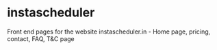 # instascheduler
Front end pages for the website instascheduler.in - Home page, pricing, contact, FAQ, T&amp;C page
